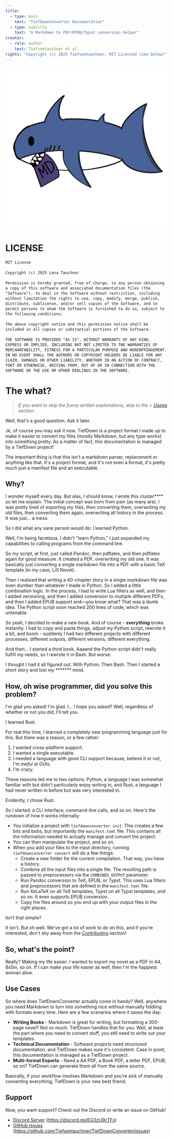```yaml
---
title:
  - type: main
    text: "TiefDownConverter Documentation"
  - type: subtitle
    text: "A Markdown to PDF/EPUB/Typst conversion helper"
creator:
  - role: author
    text: Tiefseetauchner et al.
rights: "Copyright (c) 2025 Tiefseetauchner, MIT Licensed (see below)"
---
```


![TiefDownConverter Mascot](./resources/mascot.png)

# LICENSE

```
MIT License

Copyright (c) 2025 Lena Tauchner

Permission is hereby granted, free of charge, to any person obtaining a copy of this software and associated documentation files (the "Software"), to deal in the Software without restriction, including without limitation the rights to use, copy, modify, merge, publish, distribute, sublicense, and/or sell copies of the Software, and to permit persons to whom the Software is furnished to do so, subject to the following conditions:

The above copyright notice and this permission notice shall be included in all copies or substantial portions of the Software.

THE SOFTWARE IS PROVIDED "AS IS", WITHOUT WARRANTY OF ANY KIND, EXPRESS OR IMPLIED, INCLUDING BUT NOT LIMITED TO THE WARRANTIES OF MERCHANTABILITY, FITNESS FOR A PARTICULAR PURPOSE AND NONINFRINGEMENT. IN NO EVENT SHALL THE AUTHORS OR COPYRIGHT HOLDERS BE LIABLE FOR ANY CLAIM, DAMAGES OR OTHER LIABILITY, WHETHER IN AN ACTION OF CONTRACT, TORT OR OTHERWISE, ARISING FROM, OUT OF OR IN CONNECTION WITH THE SOFTWARE OR THE USE OR OTHER DEALINGS IN THE SOFTWARE.
```

# The what?

> _If you want to skip the funny written explanations, skip to the_ > _[Usage](#usage) section._

Well, that's a good question. Ask it later.

Jk, of course you may ask it now.
TiefDown is a project format I made up to make
it easier to convert my files (mostly Markdown, but any type works) into something pretty.
As a matter of fact, this documentation is managed by a TiefDown project!

The important thing is that this isn't a markdown parser, replacement or
anything like that. It's a project format, and it's not even a format, it's
pretty much just a manifest file and an executable.

## Why?

I wonder myself every day.
But alas, I should know, I wrote this cluster\*\*\*\* so let
me explain. The initial concept was born from pain (as many are).
I was pretty tired of exporting my files, then converting them,
overwriting my old files, then converting them again, overwriting all history
in the process. It was just... a mess.

So I did what any sane person would do: I learned Python.

Well, I'm being facetious. I didn't "learn Python," I just expanded my
capabilities to calling programs from the command line.

So my script, at first, just called Pandoc, then pdflatex, and then
pdflatex again for good measure. It created a PDF, overwriting my old one.
It was basically just converting a single markdown file into a PDF with a
basic TeX template (in my case, LiX Novel).

Then I realized that writing a 40-chapter story in a single markdown file was
even dumber than whatever I made in Python. So I added a little combination
logic. In the process, I had to write Lua filters as well, and then I added
versioning, and then I added conversion to multiple different PDFs, and then I
added EPUB support and—you know what? That was a dumb idea. The Python script
soon reached 200 lines of code, which was untenable.

So yeah, I decided to make a new book. And of course - _**everything**_ broke.
Instantly. I had to copy and paste things, adjust my Python script, rewrote it
a bit, and boom - suddenly I had two different projects with different processes,
different outputs, different versions, different everything.

And then... I started a third book. Aaaand the Python script didn't really fulfill
my needs, so I rewrote it in Bash. But worse.

I thought I had it all figured out. With Python. Then Bash. Then I started a short
story and lost my \*\*\*\*\*\*\* mind.

## How, oh wise programmer, did you solve this problem?

I'm glad you asked! I'm glad. I... I hope you asked?
Well, regardless of whether or not you did, I'll tell you.

I learned Rust.

For real this time, I learned a completely new programming language just for this.
But there was a reason, or a few rather:

1. I wanted cross-platform support.
2. I wanted a single executable.
3. I needed a language with good CLI support because, believe it or not, I'm _awful_ at GUIs.
4. I'm crazy.

These reasons led me to two options: Python, a language I was somewhat familiar
with but didn't particularly enjoy writing in, and Rust, a language I had never
written in before but was very interested in.

Evidently, I chose Rust.

So I started: a CLI interface, command-line calls, and so on. Here's the rundown
of how it works internally:

- You initialize a project with `tiefdownconverter init`. This creates a few bits and
  bobs, but importantly the `manifest.toml` file. This contains all the
  information needed to actually manage and convert the project.
- You can then manipulate the project, and so on.
- When you add your files to the input directory, running
  `tiefdownconverter convert` will do a few things:
  - Create a new folder for the current compilation. That way, you have a
    history.
  - Combine all the input files into a single file. The resulting path is passed to
    preprocessors via the `COMBINED_OUTPUT` parameter.
  - Run Pandoc conversion to TeX, EPUB, or Typst. This uses Lua filters and
    preprocessors that are defined in the `manifest.toml` file.
  - Run XeLaTeX on all TeX templates, Typst on all Typst templates, and so on. It even
    supports EPUB conversion.
  - Copy the files around so you end up with your output files in the right places.

Isn't that simple?

It isn't. But oh well. We've got a lot of work to do on this, and if you're
interested, don't shy away from the [Contributing](#contributing) section!

## So, what's the point?

Really? Making my life easier. I wanted to export my novel as a PDF in A4, 8x5in, so on.
If I can make your life easier as well, then I'm the happiest woman alive.

## Use Cases

So where does TiefDownConverter actually come in handy? Well, anywhere you need Markdown
to turn into something nice without manually fiddling with formats every time. Here are
a few scenarios where it saves the day:

- **Writing Books** - Markdown is great for writing, but formatting a 300-page novel? Not so much. TiefDown handles that for you.
  Well, at least the part where you need to convert stuff, you still need to write out your templates.
- **Technical Documentation** - Software projects need structured documentation, and TiefDown makes sure it's consistent.
  Case in point, this documentation is managed as a TiefDown project.
- **Multi-format Exports** - Need a A4 PDF, a Book PDF, a letter PDF, EPUB, so on? TiefDown can generate them all from the same source.

Basically, if your workflow involves Markdown and you’re sick of manually converting everything, TiefDown is your new best friend.

## Support

Now, you want support? Check out the Discord or write an issue on GitHub!

- [Discord Server](https://discord.gg/EG3zU9cTFx) (https://discord.gg/EG3zU9cTFx)
- [GitHub Issues](https://github.com/Tiefseetauchner/TiefDownConverter/issues) (https://github.com/Tiefseetauchner/TiefDownConverter/issues)
